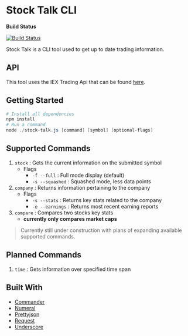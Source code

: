 # Stock Talk CLI

**Build Status**

[![Build Status](https://travis-ci.com/dills122/Stock-Talk.svg?branch=master)](https://travis-ci.com/dills122/Stock-Talk)

Stock Talk is a CLI tool used to get up to date trading information.

## API

This tool uses the IEX Trading Api that can be found [here](https://iextrading.com/developer/docs/#getting-started).

## Getting Started

``` powershell
# Install all dependencies
npm install
# Run a command
node ./stock-talk.js [command] [symbol] [optional-flags]
```

## Supported Commands

1. `stock` : Gets the current information on the submitted symbol
   * Flags
     * `-f --full` : Full mode display (default)
     * `-s --squashed` : Squashed mode, less data points
2. `company` : Returns information pertaining to the company
   * Flags
     * `-s --stats` : Returns key stats related to the company
     * `-e --earnings` : Returns most recent earning reports
3. `compare` : Compares two stocks key stats
   * **currently only compares market caps**


> Currently still under construction with plans of expanding available supported commands.

## Planned Commands

1. `time` : Gets information over specified time span

## Built With

* [Commander](https://github.com/tj/commander.js)
* [Numeral](https://github.com/adamwdraper/Numeral-js)
* [Prettyjson](https://github.com/rafeca/prettyjson)
* [Request](https://github.com/request/request)
* [Underscore](https://github.com/jashkenas/underscore)
